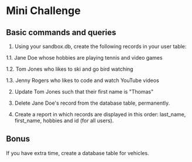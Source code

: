 # Mini Challenge

## Basic commands and queries


1. Using your sandbox.db, create the following records in your user table:

1.1. Jane Doe whose hobbies are playing tennis and video games

1.2. Tom Jones who likes to ski and go bird watching

1.3. Jenny Rogers who likes to code and watch YouTube videos

2. Update Tom Jones such that their first name is "Thomas"

3. Delete Jane Doe's record from the database table, permanently.

4. Create a report in which records are displayed in this order: last_name, first_name, hobbies and id (for all users).

 

 ## Bonus
If you have extra time, create a database table for vehicles.